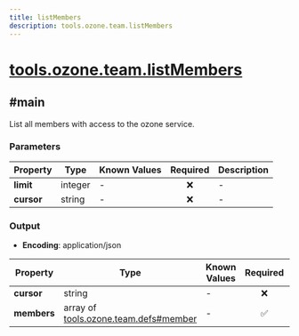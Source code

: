 ```yaml
---
title: listMembers
description: tools.ozone.team.listMembers
---
```


# [tools.ozone.team.listMembers](https://github.com/myConsciousness/atproto.dart/blob/main/lexicons/tools/ozone/team/listMembers.json)

## #main

List all members with access to the ozone service.

### Parameters

| Property | Type | Known Values | Required | Description |
| --- | --- | --- | :---: | --- |
| **limit** | integer | - | ❌ | - |
| **cursor** | string | - | ❌ | - |

### Output

- **Encoding**: application/json

| Property | Type | Known Values | Required | Description |
| --- | --- | --- | :---: | --- |
| **cursor** | string | - | ❌ | - |
| **members** | array of [tools.ozone.team.defs#member](../../../../lexicons/tools/ozone/team/defs.md#member) | - | ✅ | - |
